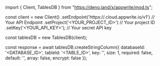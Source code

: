 import { Client, TablesDB } from "https://deno.land/x/appwrite/mod.ts";

const client = new Client()
    .setEndpoint('https://<REGION>.cloud.appwrite.io/v1') // Your API Endpoint
    .setProject('<YOUR_PROJECT_ID>') // Your project ID
    .setKey('<YOUR_API_KEY>'); // Your secret API key

const tablesDB = new TablesDB(client);

const response = await tablesDB.createStringColumn({
    databaseId: '<DATABASE_ID>',
    tableId: '<TABLE_ID>',
    key: '',
    size: 1,
    required: false,
    default: '<DEFAULT>',
    array: false,
    encrypt: false
});

